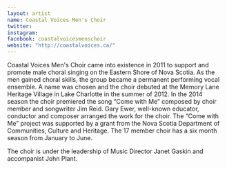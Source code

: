 ```yaml
---
layout: artist
name: Coastal Voices Men's Choir
twitter:
instagram:
facebook: coastalvoicesmenschoir
website: "http://coastalvoices.ca/"
---
```


Coastal Voices Men's Choir came into existence in 2011 to support and promote male choral singing on the Eastern Shore of Nova Scotia. As the men gained choral skills, the group became a permanent performing vocal ensemble. A name was chosen and the choir debuted at the Memory Lane Heritage Village in Lake Charlotte in the summer of 2012. In the 2014
season the choir premiered the song “Come with Me” composed by choir member and songwriter Jim Reid. Gary Ewer, well-known educator, conductor and composer arranged the work for the choir. The “Come with Me” project was supported by a grant from the Nova Scotia Department of Communities, Culture and Heritage. The 17 member choir has a six month season from January to June.

The choir is under the leadership of Music Director Janet Gaskin and accompanist John Plant.